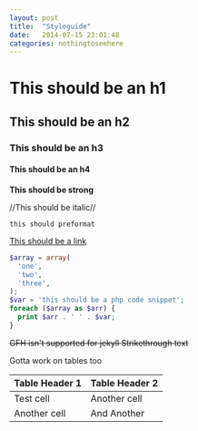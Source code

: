 ```yaml
---
layout: post
title:  "Styleguide"
date:   2014-07-15 23:01:48
categories: nothingtoseehere
---
```


# This should be an h1

## This should be an h2

### This should be an h3

#### This should be an h4

**This should be strong**

//This should be italic//

`this should preformat`

[This should be a link](http://www.google.com)

```php
$array = array(
  'one',
  'two',
  'three',
);
$var = 'this should be a php code snippet';
foreach ($array as $arr) {
  print $arr . ' ' . $var;
}
```

~~GFH isn't supported for jekyll Strikethrough text~~

Gotta work on tables too

Table Header 1 | Table Header 2
---------------|---------------
Test cell      | Another cell  
Another cell   | And Another

[jekyll-gh]: https://github.com/jekyll/jekyll
[jekyll]:    http://jekyllrb.com
